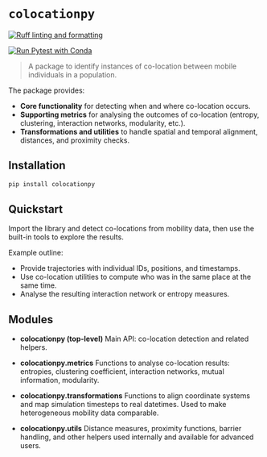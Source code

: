 # `colocationpy`

[![Ruff linting and formatting](https://github.com/ksuchak1990/colocationpy/actions/workflows/ruff.yml/badge.svg)](https://github.com/ksuchak1990/colocationpy/actions/workflows/ruff.yml)

[![Run Pytest with Conda](https://github.com/ksuchak1990/colocationpy/actions/workflows/pytest.yml/badge.svg)](https://github.com/ksuchak1990/colocationpy/actions/workflows/pytest.yml)

> A package to identify instances of co-location between mobile individuals in a
> population.

The package provides:

* **Core functionality** for detecting when and where co-location occurs.
* **Supporting metrics** for analysing the outcomes of co-location (entropy, clustering, interaction networks, modularity, etc.).
* **Transformations and utilities** to handle spatial and temporal alignment, distances, and proximity checks.

## Installation

```bash
pip install colocationpy
```

## Quickstart

Import the library and detect co-locations from mobility data, then use the built-in tools to explore the results.

Example outline:

* Provide trajectories with individual IDs, positions, and timestamps.
* Use co-location utilities to compute who was in the same place at the same time.
* Analyse the resulting interaction network or entropy measures.

## Modules

* **colocationpy (top-level)**
  Main API: co-location detection and related helpers.

* **colocationpy.metrics**
  Functions to analyse co-location results: entropies, clustering coefficient, interaction networks, mutual information, modularity.

* **colocationpy.transformations**
  Functions to align coordinate systems and map simulation timesteps to real datetimes. Used to make heterogeneous mobility data comparable.

* **colocationpy.utils**
  Distance measures, proximity functions, barrier handling, and other helpers used internally and available for advanced users.
